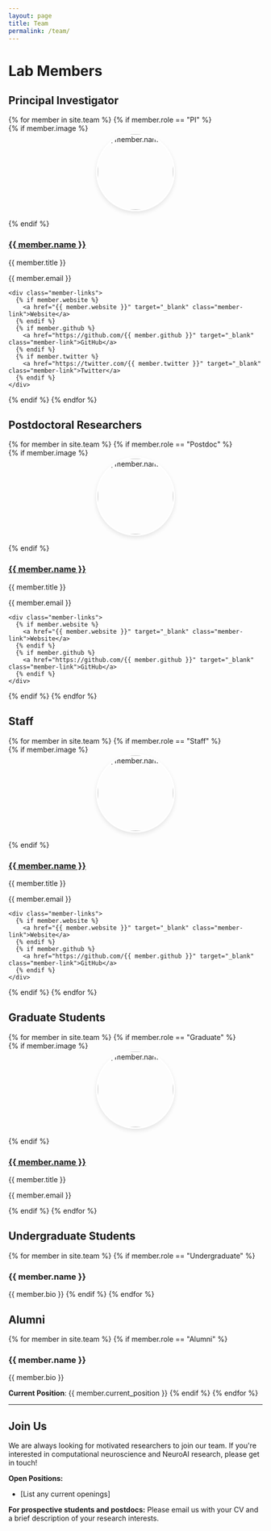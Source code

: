 ```yaml
---
layout: page
title: Team
permalink: /team/
---
```


<style>
.team-photo {
  width: 150px !important;
  height: 150px !important;
  max-width: 150px !important;
  max-height: 150px !important;
  min-width: 150px !important;
  min-height: 150px !important;
  border-radius: 50% !important;
  object-fit: cover !important;
  object-position: center !important;
  margin-bottom: 1rem !important;
  border: 3px solid white !important;
  box-shadow: 0 4px 8px rgba(0,0,0,0.1) !important;
  display: block !important;
  margin-left: auto !important;
  margin-right: auto !important;
}
</style>

# Lab Members

## Principal Investigator

<div class="team-grid">
{% for member in site.team %}
  {% if member.role == "PI" %}
  <div class="team-member">
    {% if member.image %}
      <img src="{{ member.image | relative_url }}" alt="{{ member.name }}" class="team-photo">
    {% endif %}
    <h3><a href="{{ member.url | relative_url }}">{{ member.name }}</a></h3>
    <p class="member-title">{{ member.title }}</p>
    <p class="member-email">{{ member.email }}</p>
    
    <div class="member-links">
      {% if member.website %}
        <a href="{{ member.website }}" target="_blank" class="member-link">Website</a>
      {% endif %}
      {% if member.github %}
        <a href="https://github.com/{{ member.github }}" target="_blank" class="member-link">GitHub</a>
      {% endif %}
      {% if member.twitter %}
        <a href="https://twitter.com/{{ member.twitter }}" target="_blank" class="member-link">Twitter</a>
      {% endif %}
    </div>
  </div>
  {% endif %}
{% endfor %}
</div>

## Postdoctoral Researchers

<div class="team-grid">
{% for member in site.team %}
  {% if member.role == "Postdoc" %}
  <div class="team-member">
    {% if member.image %}
      <img src="{{ member.image | relative_url }}" alt="{{ member.name }}" class="team-photo">
    {% endif %}
    <h3><a href="{{ member.url | relative_url }}">{{ member.name }}</a></h3>
    <p class="member-title">{{ member.title }}</p>
    <p class="member-email">{{ member.email }}</p>
    
    <div class="member-links">
      {% if member.website %}
        <a href="{{ member.website }}" target="_blank" class="member-link">Website</a>
      {% endif %}
      {% if member.github %}
        <a href="https://github.com/{{ member.github }}" target="_blank" class="member-link">GitHub</a>
      {% endif %}
    </div>
  </div>
  {% endif %}
{% endfor %}
</div>

## Staff

<div class="team-grid">
{% for member in site.team %}
  {% if member.role == "Staff" %}
  <div class="team-member">
    {% if member.image %}
      <img src="{{ member.image | relative_url }}" alt="{{ member.name }}" class="team-photo">
    {% endif %}
    <h3><a href="{{ member.url | relative_url }}">{{ member.name }}</a></h3>
    <p class="member-title">{{ member.title }}</p>
    <p class="member-email">{{ member.email }}</p>
    
    <div class="member-links">
      {% if member.website %}
        <a href="{{ member.website }}" target="_blank" class="member-link">Website</a>
      {% endif %}
      {% if member.github %}
        <a href="https://github.com/{{ member.github }}" target="_blank" class="member-link">GitHub</a>
      {% endif %}
    </div>
  </div>
  {% endif %}
{% endfor %}
</div>

## Graduate Students

<div class="team-grid">
{% for member in site.team %}
  {% if member.role == "Graduate" %}
  <div class="team-member">
    {% if member.image %}
      <img src="{{ member.image | relative_url }}" alt="{{ member.name }}" class="team-photo">
    {% endif %}
    <h3><a href="{{ member.url | relative_url }}">{{ member.name }}</a></h3>
    <p class="member-title">{{ member.title }}</p>
    <p class="member-email">{{ member.email }}</p>
  </div>
  {% endif %}
{% endfor %}
</div>

## Undergraduate Students

{% for member in site.team %}
  {% if member.role == "Undergraduate" %}
  ### {{ member.name }}
  {{ member.bio }}
  {% endif %}
{% endfor %}

## Alumni

{% for member in site.team %}
  {% if member.role == "Alumni" %}
  ### {{ member.name }}
  {{ member.bio }}
  
  **Current Position**: {{ member.current_position }}
  {% endif %}
{% endfor %}

---

## Join Us

We are always looking for motivated researchers to join our team. If you're interested in computational neuroscience and NeuroAI research, please get in touch!

**Open Positions:**
- [List any current openings]

**For prospective students and postdocs:**
Please email us with your CV and a brief description of your research interests.